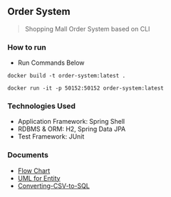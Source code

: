 ## Order System
> Shopping Mall Order System based on CLI

### How to run
* Run Commands Below
```shell
docker build -t order-system:latest .
```
```shell
docker run -it -p 50152:50152 order-system:latest
```

### Technologies Used
* Application Framework: Spring Shell
* RDBMS & ORM: H2, Spring Data JPA
* Test Framework: JUnit
  
### Documents
* [Flow Chart](https://github.com/MJbae/order-system-based-on-cli/wiki/Flow-Chart)
* [UML for Entity](https://github.com/MJbae/order-system-based-on-cli/wiki/UML)
* [Converting-CSV-to-SQL](https://github.com/MJbae/order-system-based-on-cli/wiki/Converting-CSV-to-SQL)
